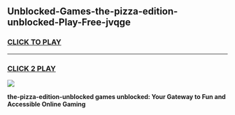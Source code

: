 
## Unblocked-Games-the-pizza-edition-unblocked-Play-Free-jvqge
<h3>
<a href="https://premium76.site?title=the-pizza-edition-unblocked&ref=10A">CLICK TO PLAY</a></h3>
<hr>

<h3>
<a href="https://premium76.site?title=the-pizza-edition-unblocked&ref=10A">CLICK 2 PLAY</a>
  
</h3>

<a href="https://premium76.site?title=the-pizza-edition-unblocked&ref=10A"><img src="https://clearcache.store/games.png"></a>


**the-pizza-edition-unblocked games unblocked: Your Gateway to Fun and Accessible Online Gaming**
